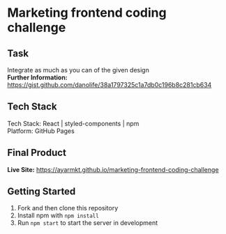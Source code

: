 # Marketing frontend coding challenge

## Task
Integrate as much as you can of the given design<br/>
**Further Information:** https://gist.github.com/danolife/38a1797325c1a7db0c196b8c281cb634

## Tech Stack
Tech Stack: React | styled-components | npm <br>
Platform: GitHub Pages

## Final Product

**Live Site:** https://ayarmkt.github.io/marketing-frontend-coding-challenge

## Getting Started

1. Fork and then clone this repository
2. Install npm with `npm install`
3. Run `npm start` to start the server in development

